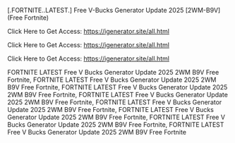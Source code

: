 [.FORTNITE..LATEST.] Free V-Bucks Generator Update 2025 [2WM-B9V] (Free Fortnite)

Click Here to Get Access: https://igenerator.site/all.html

Click Here to Get Access: https://igenerator.site/all.html

Click Here to Get Access: https://igenerator.site/all.html

 FORTNITE LATEST Free V Bucks Generator Update 2025 2WM B9V Free Fortnite, FORTNITE LATEST Free V Bucks Generator Update 2025 2WM B9V Free Fortnite, FORTNITE LATEST Free V Bucks Generator Update 2025 2WM B9V Free Fortnite, FORTNITE LATEST Free V Bucks Generator Update 2025 2WM B9V Free Fortnite, FORTNITE LATEST Free V Bucks Generator Update 2025 2WM B9V Free Fortnite, FORTNITE LATEST Free V Bucks Generator Update 2025 2WM B9V Free Fortnite, FORTNITE LATEST Free V Bucks Generator Update 2025 2WM B9V Free Fortnite, FORTNITE LATEST Free V Bucks Generator Update 2025 2WM B9V Free Fortnite
